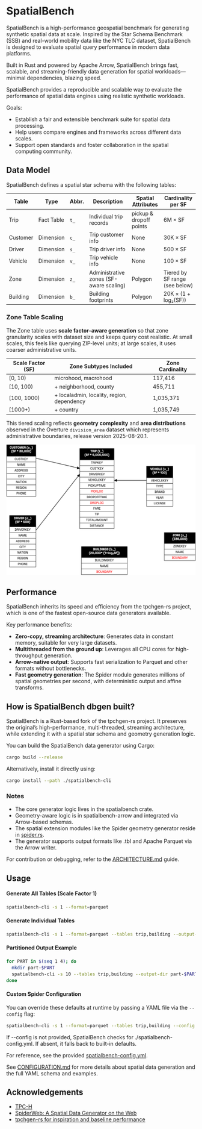 # SpatialBench

SpatialBench is a high-performance geospatial benchmark for generating synthetic spatial data at scale. Inspired by the Star Schema Benchmark (SSB) and real-world mobility data like the NYC TLC dataset, SpatialBench is designed to evaluate spatial query performance in modern data platforms.

Built in Rust and powered by Apache Arrow, SpatialBench brings fast, scalable, and streaming-friendly data generation for spatial workloads—minimal dependencies, blazing speed.

SpatialBench provides a reproducible and scalable way to evaluate the performance of spatial data engines using realistic synthetic workloads.

Goals:

- Establish a fair and extensible benchmark suite for spatial data processing.
- Help users compare engines and frameworks across different data scales.
- Support open standards and foster collaboration in the spatial computing community.

## Data Model

SpatialBench defines a spatial star schema with the following tables:

| Table      | Type         | Abbr. | Description                                 | Spatial Attributes        | Cardinality per SF             |
|------------|--------------|-------|---------------------------------------------|----------------------------|--------------------------------|
| Trip       | Fact Table   | `t_`  | Individual trip records                     | pickup & dropoff points    | 6M × SF                        |
| Customer   | Dimension    | `c_`  | Trip customer info                          | None                       | 30K × SF                       |
| Driver     | Dimension    | `s_`  | Trip driver info                            | None                       | 500 × SF                       |
| Vehicle    | Dimension    | `v_`  | Trip vehicle info                           | None                       | 100 × SF                       |
| Zone       | Dimension    | `z_`  | Administrative zones (SF-aware scaling)     | Polygon                    | Tiered by SF range (see below) |
| Building   | Dimension    | `b_`  | Building footprints                         | Polygon                    | 20K × (1 + log₂(SF))           |

### Zone Table Scaling

The Zone table uses **scale factor–aware generation** so that zone granularity scales with dataset size and keeps query cost realistic. At small scales, this feels like querying ZIP-level units; at large scales, it uses coarser administrative units.

| Scale Factor (SF) | Zone Subtypes Included                             | Zone Cardinality |
|-------------------|----------------------------------------------------|------------------|
| [0, 10)           | microhood, macrohood                               | 117,416          |
| [10, 100)         | + neighborhood, county                             | 455,711          |
| [100, 1000)       | + localadmin, locality, region, dependency         | 1,035,371        |
| [1000+)           | + country                                          | 1,035,749        |

This tiered scaling reflects **geometry complexity** and **area distributions** observed in the Overture `division_area` dataset which represents administrative boundaries, release version 2025-08-20.1.

![image.png](images/data_model.png)

## Performance

SpatialBench inherits its speed and efficiency from the tpchgen-rs project, which is one of the fastest open-source data generators available.

Key performance benefits:
- **Zero-copy, streaming architecture**: Generates data in constant memory, suitable for very large datasets.
- **Multithreaded from the ground up**: Leverages all CPU cores for high-throughput generation.
- **Arrow-native output**: Supports fast serialization to Parquet and other formats without bottlenecks.
- **Fast geometry generation**: The Spider module generates millions of spatial geometries per second, with deterministic output and affine transforms.

## How is SpatialBench dbgen built?

SpatialBench is a Rust-based fork of the tpchgen-rs project. It preserves the original’s high-performance, multi-threaded, streaming architecture, while extending it with a spatial star schema and geometry generation logic.

You can build the SpatialBench data generator using Cargo:

```bash
cargo build --release
```

Alternatively, install it directly using:

```bash
cargo install --path ./spatialbench-cli
```

### Notes

- The core generator logic lives in the spatialbench crate.
- Geometry-aware logic is in spatialbench-arrow and integrated via Arrow-based schemas.
- The spatial extension modules like the Spider geometry generator reside in [spider.rs](https://github.com/wherobots/sedona-spatialbench/blob/main/spatialbench/src/spider.rs).
- The generator supports output formats like .tbl and Apache Parquet via the Arrow writer.

For contribution or debugging, refer to the [ARCHITECTURE.md](https://github.com/wherobots/sedona-spatialbench/blob/main/ARCHITECTURE.md) guide.

## Usage

#### Generate All Tables (Scale Factor 1)

```bash
spatialbench-cli -s 1 --format=parquet
```

#### Generate Individual Tables

```bash
spatialbench-cli -s 1 --format=parquet --tables trip,building --output-dir sf1-parquet
```

#### Partitioned Output Example

```bash
for PART in $(seq 1 4); do
  mkdir part-$PART
  spatialbench-cli -s 10 --tables trip,building --output-dir part-$PART --parts 4 --part $PART
done
```

#### Custom Spider Configuration

You can override these defaults at runtime by passing a YAML file via the `--config` flag:

```bash
spatialbench-cli -s 1 --format=parquet --tables trip,building --config spatialbench-config.yml
```

If --config is not provided, SpatialBench checks for ./spatialbench-config.yml. If absent, it falls back to built-in defaults.

For reference, see the provided [spatialbench-config.yml](spatialbench-config.yml).

See [CONFIGURATION.md](./spatialbench-cli/CONFIGURATION.md) for more details about spatial data generation and the full YAML schema and examples.

## Acknowledgements
- [TPC-H](https://www.tpc.org/tpch/)
- [SpiderWeb: A Spatial Data Generator on the Web](https://dl.acm.org/doi/10.1145/3397536.3422351)
- [tpchgen-rs for inspiration and baseline performance](https://datafusion.apache.org/blog/2025/04/10/fastest-tpch-generator/)
